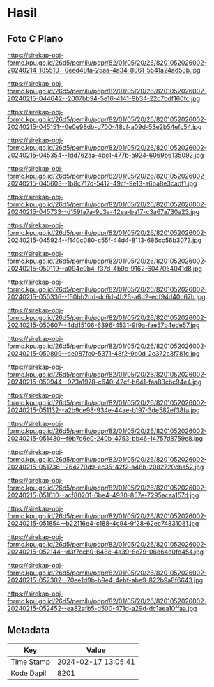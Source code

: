 # Hasil

## Foto C Plano

https://sirekap-obj-formc.kpu.go.id/26d5/pemilu/pdpr/82/01/05/20/26/8201052026002-20240214-185510--0eed48fa-25aa-4a34-8061-5541a24ad53b.jpg

https://sirekap-obj-formc.kpu.go.id/26d5/pemilu/pdpr/82/01/05/20/26/8201052026002-20240215-044642--2007bb94-5e16-4141-9b34-22c7bdf160fc.jpg

https://sirekap-obj-formc.kpu.go.id/26d5/pemilu/pdpr/82/01/05/20/26/8201052026002-20240215-045151--0e0e98db-d700-48cf-a09d-53e2b54efc54.jpg

https://sirekap-obj-formc.kpu.go.id/26d5/pemilu/pdpr/82/01/05/20/26/8201052026002-20240215-045354--1dd762aa-4bc1-477b-a924-6069b6135092.jpg

https://sirekap-obj-formc.kpu.go.id/26d5/pemilu/pdpr/82/01/05/20/26/8201052026002-20240215-045603--1b8c717d-5412-49cf-9e13-a6ba8e3cadf1.jpg

https://sirekap-obj-formc.kpu.go.id/26d5/pemilu/pdpr/82/01/05/20/26/8201052026002-20240215-045733--d159fa7a-9c3a-42ea-ba17-c3a67a730a23.jpg

https://sirekap-obj-formc.kpu.go.id/26d5/pemilu/pdpr/82/01/05/20/26/8201052026002-20240215-045924--f140c080-c55f-44d4-8113-686cc56b3073.jpg

https://sirekap-obj-formc.kpu.go.id/26d5/pemilu/pdpr/82/01/05/20/26/8201052026002-20240215-050119--a094e9b4-f37d-4b9c-9162-6047054041d8.jpg

https://sirekap-obj-formc.kpu.go.id/26d5/pemilu/pdpr/82/01/05/20/26/8201052026002-20240215-050336--f50bb2dd-dc6d-4b26-a6d2-edf94d40c67b.jpg

https://sirekap-obj-formc.kpu.go.id/26d5/pemilu/pdpr/82/01/05/20/26/8201052026002-20240215-050607--4dd15106-6396-4531-9f9a-fae57b4ede57.jpg

https://sirekap-obj-formc.kpu.go.id/26d5/pemilu/pdpr/82/01/05/20/26/8201052026002-20240215-050809--be087fc0-5371-48f2-9b0d-2c372c3f781c.jpg

https://sirekap-obj-formc.kpu.go.id/26d5/pemilu/pdpr/82/01/05/20/26/8201052026002-20240215-050944--923a1978-c640-42cf-b641-faa83cbc94e4.jpg

https://sirekap-obj-formc.kpu.go.id/26d5/pemilu/pdpr/82/01/05/20/26/8201052026002-20240215-051132--a2b9ce93-934e-44ae-b197-3de582ef38fa.jpg

https://sirekap-obj-formc.kpu.go.id/26d5/pemilu/pdpr/82/01/05/20/26/8201052026002-20240215-051430--f9b7d6e0-240b-4753-bb46-14757d8759e8.jpg

https://sirekap-obj-formc.kpu.go.id/26d5/pemilu/pdpr/82/01/05/20/26/8201052026002-20240215-051736--264770d9-ec35-42f2-a48b-2082720cba52.jpg

https://sirekap-obj-formc.kpu.go.id/26d5/pemilu/pdpr/82/01/05/20/26/8201052026002-20240215-051610--acf80201-6be4-4930-857e-7295acaa157d.jpg

https://sirekap-obj-formc.kpu.go.id/26d5/pemilu/pdpr/82/01/05/20/26/8201052026002-20240215-051854--b22116e4-c188-4c94-9f28-62ec74831081.jpg

https://sirekap-obj-formc.kpu.go.id/26d5/pemilu/pdpr/82/01/05/20/26/8201052026002-20240215-052144--d3f7ccb0-648c-4a39-8e79-06d64e0fd454.jpg

https://sirekap-obj-formc.kpu.go.id/26d5/pemilu/pdpr/82/01/05/20/26/8201052026002-20240215-052302--70ee1d9b-b9e4-4ebf-abe9-822b9a8f6643.jpg

https://sirekap-obj-formc.kpu.go.id/26d5/pemilu/pdpr/82/01/05/20/26/8201052026002-20240215-052452--ea82afb5-d500-471d-a29d-dc1aea10ffaa.jpg


## Metadata

| Key        | Value               |
| ---------- | ------------------- |
| Time Stamp | 2024-02-17 13:05:41 |
| Kode Dapil | 8201                |



